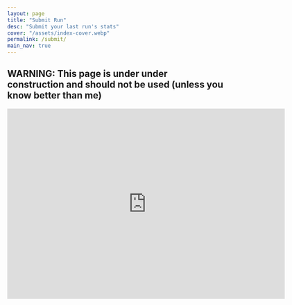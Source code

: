 ```yaml
---
layout: page
title: "Submit Run"
desc: "Submit your last run's stats"
cover: "/assets/index-cover.webp"
permalink: /submit/
main_nav: true
---
```


## WARNING: This page is under under construction and should not be used (unless you know better than me)

<div class="flex-container">
<nav class="item">
<iframe src="https://docs.google.com/forms/d/e/1FAIpQLSfOzCBBc9NWu8PUAWsiJxy5EDENvZP652JUkGG7dJCL0xoChQ/viewform?embedded=true" width="640" height="439" frameborder="0" marginheight="0" marginwidth="0">Loading…</iframe>
</nav>
</div>
